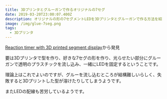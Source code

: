 ```yaml
---
title: 3Dプリンタとグルーガンで作るオリジナルの7セグ
date: 2019-03-20T23:00:07.400Z
description: オリジナルの形の7セグメントLEDを3Dプリンタとグルーガンで作る方法を紹介します。
image: /img/glue-7seg.png
tags:
  - 3Dプリンタ
---
```

[Reaction timer with 3D printed segment display](https://dusted.dk/pages/reactionTimer/)から発見

要は3Dプリンタで型を作り、好きな7セグの形を作り、光らせたい部分にグルーガンで透明のプラスチックを流し込み、一緒にLEDを固定するということです。

理論上はこれでよいのですが、グルーを流し込むところが結構難しいらしく、失敗すると3Dプリントした型が溶けたりしてしまうようです。

またLEDの配線も苦労しているようです。

